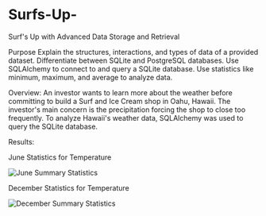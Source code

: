 # Surfs-Up-
Surf's Up with Advanced Data Storage and Retrieval

Purpose
Explain the structures, interactions, and types of data of a provided dataset.
Differentiate between SQLite and PostgreSQL databases.
Use SQLAlchemy to connect to and query a SQLite database.
Use statistics like minimum, maximum, and average to analyze data.

Overview:
An investor wants to learn more about the weather before committing to build a Surf and Ice Cream shop in Oahu, Hawaii. The investor's main concern is the precipitation forcing the shop to close too frequently. To analyze Hawaii's weather data, SQLAlchemy was used to query the SQLite database.


Results:

June Statistics for Temperature

![June Summary Statistics](https://user-images.githubusercontent.com/103863575/182008211-438152c7-71b9-4def-b4c9-cfd9faefe00e.png)




December Statistics for Temperature

![December Summary Statistics](https://user-images.githubusercontent.com/103863575/182008217-920b6919-0bc7-47f2-a5d0-2bc15837880b.png)

